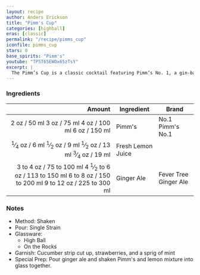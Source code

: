 ```yaml
---
layout: recipe
author: Anders Erickson
title: "Pimm's Cup"
categories: [highball]
eras: [classic]
permalink: "/recipe/pimms_cup"
iconfile: pimms_cup
stars: 0
base_spirits: "Pimm's"
youtube: "TP5T65EWOx65zTsY"
excerpt: |
  The Pimm’s Cup is a classic cocktail featuring Pimm’s No. 1, a gin-based liqueur. Mix it with lemon and ginger ale for ultimate refreshment.
---
```


### Ingredients

|                                                                                                                                                                                                                                                                                             Amount | Ingredient        | Brand                 |
| -------------------------------------------------------------------------------------------------------------------------------------------------------------------------------------------------------------------------------------------------------------------------------------------------: | ----------------- | --------------------- |
|                                                                                                                         <span class="onex active">2 oz / 50 ml</span> <span class="onehalfx">3 oz / 75 ml</span> <span class="twox">4 oz / 100 ml</span> <span class="threex">6 oz / 150 ml</span> | Pimm's            | No.1 Pimm's No.1      |
| <span class="onex active"> <sup>1</sup>&frasl;<sub>4</sub> oz / 6 ml</span> <span class="onehalfx"> <sup>1</sup>&frasl;<sub>2</sub> oz / 9 ml</span> <span class="twox"> <sup>1</sup>&frasl;<sub>2</sub> oz / 13 ml</span> <span class="threex"> <sup>3</sup>&frasl;<sub>4</sub> oz / 19 ml</span> | Fresh Lemon Juice |
|                                       <span class="onex active">3 to 4 oz / 75 to 100 ml</span> <span class="onehalfx">4 <sup>1</sup>&frasl;<sub>2</sub> to 6 oz / 113 to 150 ml</span> <span class="twox">6 to 8 oz / 150 to 200 ml</span> <span class="threex">9 to 12 oz / 225 to 300 ml</span> | Ginger Ale        | Fever Tree Ginger Ale |

### Notes

- Method: Shaken
- Pour: Single Strain
- Glassware:
  - High Ball
  - On the Rocks
- Garnish: Cucumber strip cut up, strawberries, and a sprig of mint
- Special Prep: Pour ginger ale and shaken Pimm's and lemon mixture into glass together.

<script type="application/ld+json">
{
  "@context": "https://schema.org",
  "@type": "Recipe",
  "author": "{{ page.author }}",
  "description": "{{ page.excerpt | strip_html | replace: '"', "'" }}",
  "image": "{%- for ingredient in site.data[page.iconfile].images.ingredient limit: 1 -%}{{ ingredient.url }}{%- endfor -%}",
  "recipeIngredient": [  " 2 oz Pimm's ",
  "0.25 oz Fresh Lemon Juice",
  "3 to 4 oz Ginger Ale "],
  "name": "{{ page.title }}",
  "recipeInstructions": "  {
    '@type': 'HowToStep',
    'text': '- Method: Shaken
'
  },  {
    '@type': 'HowToStep',
    'text': '- Pour: Single Strain
'
  },  {
    '@type': 'HowToStep',
    'text': '- Glassware:
'
  },  {
    '@type': 'HowToStep',
    'text': '  - High Ball
'
  },  {
    '@type': 'HowToStep',
    'text': '  - On the Rocks
'
  },  {
    '@type': 'HowToStep',
    'text': '- Garnish: Cucumber strip cut up, strawberries, and a sprig of mint
'
  },  {
    '@type': 'HowToStep',
    'text': '- Special Prep: Pour ginger ale and shaken Pimm's and lemon mixture into glass together.
'
  }",
  "recipeYield": "1 cocktail",
  "recipeCategory": "cocktail"
}
</script>
